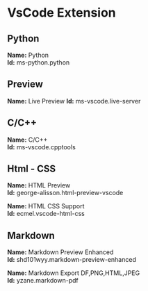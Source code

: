 # VsCode Extension 
## Python 
__Name:__ Python<br>
__Id:__ ms-python.python

## Preview
__Name:__ Live Preview
__Id:__ ms-vscode.live-server

## C/C++
__Name:__ C/C++<br>
__Id:__ ms-vscode.cpptools

## Html - CSS
__Name:__ HTML Preview<br>
__Id:__ george-alisson.html-preview-vscode

__Name:__ HTML CSS Support<br>
__Id:__ ecmel.vscode-html-css

## Markdown
__Name:__ Markdown Preview Enhanced <br>
__Id:__ shd101wyy.markdown-preview-enhanced

__Name:__ Markdown Export DF,PNG,HTML,JPEG<br>
__Id:__ yzane.markdown-pdf
